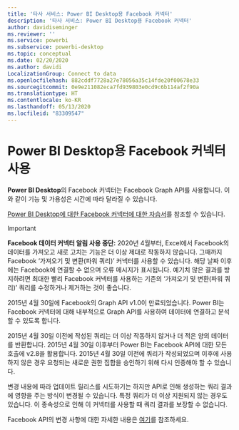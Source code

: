 ```yaml
---
title: '타사 서비스: Power BI Desktop용 Facebook 커넥터'
description: '타사 서비스: Power BI Desktop용 Facebook 커넥터'
author: davidiseminger
ms.reviewer: ''
ms.service: powerbi
ms.subservice: powerbi-desktop
ms.topic: conceptual
ms.date: 02/20/2020
ms.author: davidi
LocalizationGroup: Connect to data
ms.openlocfilehash: 882cddf7728a27e78056a35c14fde20f00678e33
ms.sourcegitcommit: 0e9e211082eca7fd939803e0cd9c6b114af2f90a
ms.translationtype: HT
ms.contentlocale: ko-KR
ms.lasthandoff: 05/13/2020
ms.locfileid: "83309547"
---
```

# <a name="use-the-facebook-connector-for-power-bi-desktop"></a>Power BI Desktop용 Facebook 커넥터 사용
**Power BI Desktop**의 Facebook 커넥터는 Facebook Graph API를 사용합니다. 이와 같이 기능 및 가용성은 시간에 따라 달라질 수 있습니다.

[Power BI Desktop에 대한 Facebook 커넥터에 대한 자습서](desktop-tutorial-facebook-analytics.md)를 참조할 수 있습니다.

> [!IMPORTANT]
> **Facebook 데이터 커넥터 알림 사용 중단:** 2020년 4월부터, Excel에서 Facebook의 데이터를 가져오고 새로 고치는 기능은 더 이상 제대로 작동하지 않습니다. 그때까지 Facebook ‘가져오기 및 변환(파워 쿼리)’ 커넥터를 사용할 수 있습니다.  해당 날짜 이후에는 Facebook에 연결할 수 없으며 오류 메시지가 표시됩니다. 예기치 않은 결과를 방지하려면 최대한 빨리 Facebook 커넥터를 사용하는 기존의 ‘가져오기 및 변환(파워 쿼리)’ 쿼리를 수정하거나 제거하는 것이 좋습니다. 


2015년 4월 30일에 Facebook의 Graph API v1.0이 만료되었습니다. Power BI는 Facebook 커넥터에 대해 내부적으로 Graph API를 사용하여 데이터에 연결하고 분석할 수 있도록 합니다.

2015년 4월 30일 이전에 작성된 쿼리는 더 이상 작동하지 않거나 더 적은 양의 데이터를 반환합니다. 2015년 4월 30일 이후부터 Power BI는 Facebook API에 대한 모든 호출에 v2.8을 활용합니다. 2015년 4월 30일 이전에 쿼리가 작성되었으며 이후에 사용하지 않은 경우 요청되는 새로운 권한 집합을 승인하기 위해 다시 인증해야 할 수 있습니다.

변경 내용에 따라 업데이트 릴리스를 시도하기는 하지만 API로 인해 생성하는 쿼리 결과에 영향을 주는 방식이 변경될 수 있습니다. 특정 쿼리가 더 이상 지원되지 않는 경우도 있습니다. 이 종속성으로 인해 이 커넥터를 사용할 때 쿼리 결과를 보장할 수 없습니다.

Facebook API의 변경 사항에 대한 자세한 내용은 [여기](https://developers.facebook.com/docs/apps/changelog#v2_0)를 참조하세요.

